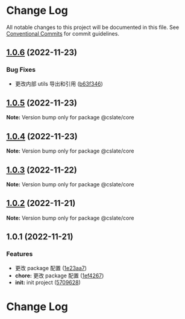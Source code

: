 # Change Log

All notable changes to this project will be documented in this file. See [Conventional Commits](https://conventionalcommits.org) for commit guidelines.

## [1.0.6](https://github.com/rojer95/dslate/compare/v1.0.5...v1.0.6) (2022-11-23)

### Bug Fixes

- 更改内部 utils 导出和引用 ([b63f346](https://github.com/rojer95/dslate/commit/b63f34629cbb25795354327ec4846913c230212b))

## [1.0.5](https://github.com/rojer95/dslate/compare/v1.0.4...v1.0.5) (2022-11-23)

**Note:** Version bump only for package @cslate/core

## [1.0.4](https://github.com/rojer95/dslate/compare/v1.0.2...v1.0.4) (2022-11-23)

**Note:** Version bump only for package @cslate/core

## [1.0.3](https://github.com/rojer95/dslate/compare/v1.0.2...v1.0.3) (2022-11-22)

**Note:** Version bump only for package @cslate/core

## [1.0.2](https://github.com/rojer95/dslate/compare/v1.0.1...v1.0.2) (2022-11-21)

**Note:** Version bump only for package @cslate/core

## 1.0.1 (2022-11-21)

### Features

- 更改 package 配置 ([1e23aa7](https://github.com/rojer95/dslate/commit/1e23aa76f0ca1e0dd2dffdf035ff64f245b8d9ad))
- **chore:** 更改 package 配置 ([1ef4267](https://github.com/rojer95/dslate/commit/1ef4267ebd885e907c5d28784f767918485bca3a))
- **init:** init project ([5709628](https://github.com/rojer95/dslate/commit/570962891322b0dd7ee150cc8f49ca5c2cc0d2d4))

# Change Log
